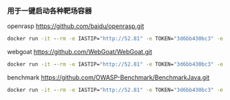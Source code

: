 ### 用于一键启动各种靶场容器

openrasp    https://github.com/baidu/openrasp.git
```cmd
docker run -it --rm -e IASTIP="http://52.81" -e TOKEN="3d6bb430bc3" -e ProjectNam="openrasp"  8080:8080 registry.cn-hangzhou.aliyuncs.com/tscuite/bachang:openrasp-v1
```

webgoat    https://github.com/WebGoat/WebGoat.git
```cmd
docker run -it --rm -e IASTIP="http://52.81" -e TOKEN="3d6bb430bc3" -e ProjectName="webgoat" -p 8087:8087 registry.cn-hangzhou.aliyuncs.com/tscuite/bachang:webgoat-v1
```

benchmark    https://github.com/OWASP-Benchmark/BenchmarkJava.git
```cmd
docker run -it --rm -e IASTIP="http://52.81" -e TOKEN="3d6bb430bc3" -e ProjectName="webgoat" -p 8443:8443 registry.cn-hangzhou.aliyuncs.com/tscuite/bachang:benchmark-v1
```